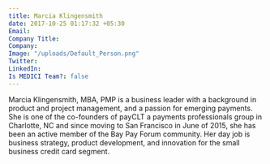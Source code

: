 ```yaml
---
title: Marcia Klingensmith
date: 2017-10-25 01:17:32 +05:30
Email: 
Company Title: 
Company: 
Image: "/uploads/Default_Person.png"
Twitter: 
LinkedIn: 
Is MEDICI Team?: false
---
```


Marcia Klingensmith, MBA, PMP is a business leader with a background in product and project management, and a passion for emerging payments. She is one of the co-founders of payCLT a payments professionals group in Charlotte, NC and since moving to San Francisco in June of 2015, she has been an active member of the Bay Pay Forum community. Her day job is business strategy, product development, and innovation for the small business credit card segment.